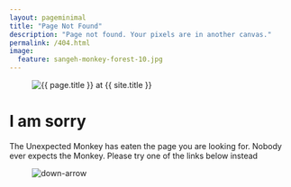 ```yaml
---
layout: pageminimal
title: "Page Not Found"
description: "Page not found. Your pixels are in another canvas."
permalink: /404.html
image:
  feature: sangeh-monkey-forest-10.jpg
---  
```

<figure>
<img src="{{ site.url }}/images/404.jpg" alt="{{ page.title }} at {{ site.title }}">
</figure>
<div class="text-center">
<h1>I am sorry</h1>
<p>The Unexpected Monkey has eaten the page you are looking for.
Nobody ever expects the Monkey.
Please try one of the links below instead</p>
</div>
<figure>
<img src="{{ site.url }}/images/bg-arrow.png" alt="down-arrow">
</figure>
